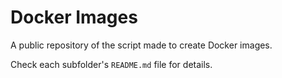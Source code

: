 # Docker Images

A public repository of the script made to create Docker images.

Check each subfolder's `README.md` file for details.